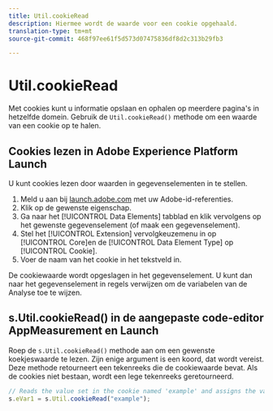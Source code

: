 ```yaml
---
title: Util.cookieRead
description: Hiermee wordt de waarde voor een cookie opgehaald.
translation-type: tm+mt
source-git-commit: 468f97ee61f5d573d07475836df8d2c313b29fb3

---
```



# Util.cookieRead

Met cookies kunt u informatie opslaan en ophalen op meerdere pagina&#39;s in hetzelfde domein. Gebruik de `Util.cookieRead()` methode om een waarde van een cookie op te halen.

## Cookies lezen in Adobe Experience Platform Launch

U kunt cookies lezen door waarden in gegevenselementen in te stellen.

1. Meld u aan bij [launch.adobe.com](https://launch.adobe.com) met uw Adobe-id-referenties.
2. Klik op de gewenste eigenschap.
3. Ga naar het [!UICONTROL Data Elements] tabblad en klik vervolgens op het gewenste gegevenselement (of maak een gegevenselement).
4. Stel het [!UICONTROL Extension] vervolgkeuzemenu in op [!UICONTROL Core]en de [!UICONTROL Data Element Type] op [!UICONTROL Cookie].
5. Voer de naam van het cookie in het tekstveld in.

De cookiewaarde wordt opgeslagen in het gegevenselement. U kunt dan naar het gegevenselement in regels verwijzen om de variabelen van de Analyse toe te wijzen.

## s.Util.cookieRead() in de aangepaste code-editor AppMeasurement en Launch

Roep de `s.Util.cookieRead()` methode aan om een gewenste koekjeswaarde te lezen. Zijn enige argument is een koord, dat wordt vereist. Deze methode retourneert een tekenreeks die de cookiewaarde bevat. Als de cookies niet bestaan, wordt een lege tekenreeks geretourneerd.

```js
// Reads the value set in the cookie named 'example' and assigns the value to eVar1
s.eVar1 = s.Util.cookieRead("example");
```
